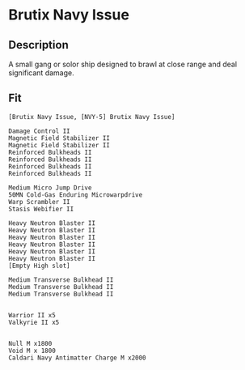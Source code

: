 # Brutix Navy Issue


## Description

A small gang or solor ship designed to brawl at close range and deal significant damage.

## Fit

```
[Brutix Navy Issue, [NVY-5] Brutix Navy Issue]

Damage Control II
Magnetic Field Stabilizer II
Magnetic Field Stabilizer II
Reinforced Bulkheads II
Reinforced Bulkheads II
Reinforced Bulkheads II
Reinforced Bulkheads II

Medium Micro Jump Drive
50MN Cold-Gas Enduring Microwarpdrive
Warp Scrambler II
Stasis Webifier II

Heavy Neutron Blaster II
Heavy Neutron Blaster II
Heavy Neutron Blaster II
Heavy Neutron Blaster II
Heavy Neutron Blaster II
Heavy Neutron Blaster II
[Empty High slot]

Medium Transverse Bulkhead II
Medium Transverse Bulkhead II
Medium Transverse Bulkhead II


Warrior II x5
Valkyrie II x5


Null M x1800
Void M x 1800
Caldari Navy Antimatter Charge M x2000
```